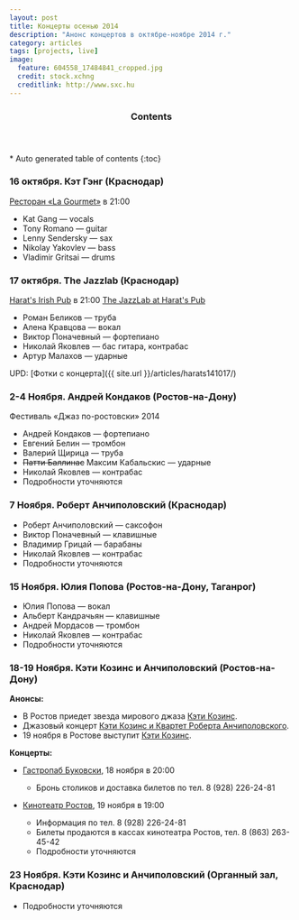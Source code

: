 ```yaml
---
layout: post
title: Концерты осенью 2014
description: "Анонс концертов в октябре-ноябре 2014 г."
category: articles
tags: [projects, live]
image:
  feature: 604558_17484841_cropped.jpg
  credit: stock.xchng
  creditlink: http://www.sxc.hu
---
```


<section id="table-of-contents" class="toc">
  <header>
    <h3>Contents</h3>
  </header>
<div id="drawer" markdown="1">
*  Auto generated table of contents
{:toc}
</div>
</section><!-- /#table-of-contents -->

### 16 октября. Кэт Гэнг (Краснодар)

[Ресторан «La Gourmet»](http://jazztravelclub.ru/?p=2153) в 21:00

* Kat Gang — vocals
* Tony Romano — guitar
* Lenny Sendersky — sax
* Nikolay Yakovlev — bass
* Vladimir Gritsai — drums
 
### 17 октября. The Jazzlab (Краснодар)

[Harat's Irish Pub](http://geometria.ru/announcements/night-life/2014/10/17/344422) в 21:00
[The JazzLab at Harat's Pub](http://vk.com/event78606098)

* Роман Беликов — труба
* Алена Кравцова — вокал
* Виктор Поначевный — фортепиано
* Николай Яковлев — бас гитара, контрабас
* Артур Малахов — ударные

UPD: [Фотки с концерта]({{ site.url }}/articles/harats141017/)

### 2-4 Ноября. Андрей Кондаков (Ростов-на-Дону)

Фестиваль «Джаз по-ростовски» 2014

* Андрей Кондаков — фортепиано
* Евгений Белин — тромбон
* Валерий Щирица — труба 
* <del>Патти Баллинас</del> Максим Кабальскис — ударные
* Николай Яковлев — контрабас
* Подробности уточняются

### 7 Ноября. Роберт Анчиполовский (Краснодар)

* Роберт Анчиполовский — саксофон
* Виктор Поначевный — клавишные
* Владимир Грицай — барабаны
* Николай Яковлев — контрабас
* Подробности уточняются

### 15 Ноября. Юлия Попова (Ростов-на-Дону, Таганрог)

* Юлия Попова — вокал
* Альберт Кандрачьян — клавишные
* Андрей Мордасов — тромбон
* Николай Яковлев — контрабас
* Подробности уточняются

### 18-19 Ноября. Кэти Козинс и Анчиполовский (Ростов-на-Дону)

**Анонсы:**

* В Ростов приедет звезда мирового джаза [Кэти Козинс](http://www.rostov.aif.ru/culture/art/1355303).
* Джазовый концерт [Кэти Козинс и Квартет Роберта Анчиполовского](http://rnd.urpur.ru/statya/dzhazovyj-koncert-keti-kozins-i-kvartet-roberta-anchipolovskogo/).
* 19 ноября в Ростове выступит [Кэти Козинс](http://ugradio.fm/mayak/news/3241/).

**Концерты:**  
  
* [Гастропаб Буковски](http://www.rostovjazztravel.ru/18-и-19-ноября-в-ростове-на-дону-кэти-козинс/), 18 ноября в 20:00
	* Бронь столиков и доставка билетов по тел. 8 (928) 226-24-81 

* [Кинотеатр Ростов](http://www.rostovjazztravel.ru/18-и-19-ноября-в-ростове-на-дону-кэти-козинс/), 19 ноября в 19:00
	* Информация по тел. 8 (928) 226-24-81
	* Билеты продаются в кассах кинотеатра Ростов, тел. 8 (863) 263-45-42
	* Подробности уточняются

### 23 Ноября. Кэти Козинс и Анчиполовский (Органный зал, Краснодар)

* Подробности уточняются
